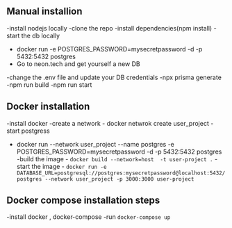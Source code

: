 ## Manual installion

-install nodejs locally
-clone the repo
-install dependencies(npm install)
-start the db locally

- docker run -e POSTGRES_PASSWORD=mysecretpassword -d -p 5432:5432 postgres
- Go to neon.tech and get yourself a new DB

-change the .env file and update your DB credentials
-npx prisma generate
-npm run build
-npm run start

## Docker installation

-install docker
-create a network - docker netwrok create user_project
-start postgress

- docker run --network user_project --name postgres -e POSTGRES_PASSWORD=mysecretpassword -d -p 5432:5432 postgres
  -build the image - `docker build --network=host  -t user-project .`
  -start the image - `docker run -e DATABASE_URL=postgresql://postgres:mysecretpassword@localhost:5432/postgres --network user_project -p 3000:3000 user-project`

## Docker compose installation steps

-install docker , docker-compose
-run `docker-compose up`
